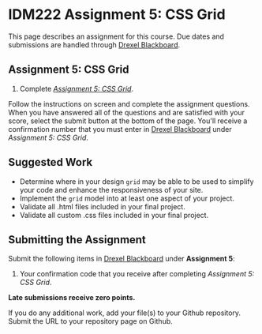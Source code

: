 # IDM222 Assignment 5: CSS Grid

This page describes an assignment for this course. Due dates and submissions are handled through [Drexel Blackboard](https://learn.dcollege.net/).

## Assignment 5: CSS Grid

1. Complete [_Assignment 5: CSS Grid_](https://idm-hw.netlify.com/).

Follow the instructions on screen and complete the assignment questions. When you have answered all of the questions and are satisfied with your score, select the submit button at the bottom of the page. You'll receive a confirmation number that you must enter in [Drexel Blackboard](https://learn.dcollege.net/) under _Assignment 5: CSS Grid_.

## Suggested Work

- Determine where in your design `grid` may be able to be used to simplify your code and enhance the responsiveness of your site.
- Implement the `grid` model into at least one aspect of your project.
- Validate all .html files included in your final project.
- Validate all custom .css files included in your final project.

## Submitting the Assignment

Submit the following items in [Drexel Blackboard](https://learn.dcollege.net/) under **Assignment 5**:

1. Your confirmation code that you receive after completing _Assignment 5: CSS Grid_.

**Late submissions receive zero points.**

If you do any additional work, add your file(s) to your Github repository. Submit the URL to your repository page on Github.
